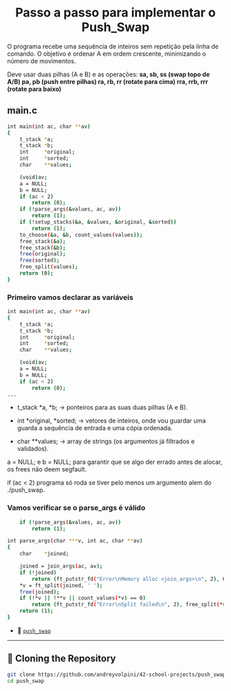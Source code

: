 <h1 align="center"> Passo a passo para implementar o Push_Swap</h1>

<p align="left">
  O programa recebe uma sequência de inteiros sem repetição pela linha de comando. O objetivo é ordenar A em ordem crescente, minimizando o número de movimentos.
  
  Deve usar duas pilhas (A e B) e as operações:
  	<strong>sa, sb, ss (swap topo de A/B)
	pa, pb (push entre pilhas)
	ra, rb, rr (rotate para cima)
	rra, rrb, rrr (rotate para baixo)</strong>

</p>

## main.c
```bash
int	main(int ac, char **av)
{
	t_stack	*a;
	t_stack	*b;
	int		*original;
	int		*sorted;
	char	**values;

	(void)av;
	a = NULL;
	b = NULL;
	if (ac < 2)
		return (0);
	if (!parse_args(&values, ac, av))
		return (1);
	if (!setup_stacks(&a, &values, &original, &sorted))
		return (1);
	to_choose(&a, &b, count_values(values));
	free_stack(&a);
	free_stack(&b);
	free(original);
	free(sorted);
	free_split(values);
	return (0);
}
```
### Primeiro vamos declarar as variáveis
```bash
int	main(int ac, char **av)
{
	t_stack	*a;
	t_stack	*b;
	int		*original;
	int		*sorted;
	char	**values;

	(void)av;
	a = NULL;
	b = NULL;
	if (ac < 2)
		return (0);
...
```
- t_stack *a, *b; → ponteiros para as suas duas pilhas (A e B).

- int *original, *sorted; → vetores de inteiros, onde vou guardar uma guarda a sequência de entrada e uma cópia ordenada.

- char **values; → array de strings (os argumentos já filtrados e validados).

a = NULL; e b = NULL; para garantir que se algo der errado antes de alocar, os frees não deem segfault.

if (ac < 2) programa só roda se tiver pelo menos um argumento alem do ./push_swap.


### Vamos verificar se o parse_args é válido
```bash
	if (!parse_args(&values, ac, av))
		return (1);
```
```bash
int	parse_args(char	***v, int ac, char **av)
{
	char	*joined;

	joined = join_args(ac, av);
	if (!joined)
		return (ft_putstr_fd("Error\nMemory alloc <join_args>\n", 2), 0);
	*v = ft_split(joined, ' ');
	free(joined);
	if (!*v || !**v || count_values(*v) == 0)
		return (ft_putstr_fd("Error\nSplit failed\n", 2), free_split(*v), 0);
	return (1);
}
```


- 📁 [`push_swap`](./push_swap)
---
## 🚀 Cloning the Repository

```bash
git clone https://github.com/andreyvolpini/42-school-projects/push_swap.git
cd push_swap

